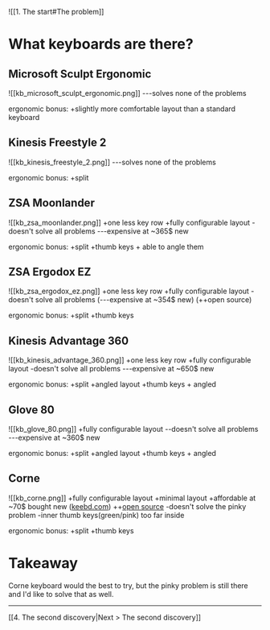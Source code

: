 ![[1. The start#The problem]]

# What keyboards are there?

## Microsoft Sculpt Ergonomic
![[kb_microsoft_sculpt_ergonomic.png]]
---solves none of the problems

ergonomic bonus:
+slightly more comfortable layout than a standard keyboard


## Kinesis Freestyle 2
![[kb_kinesis_freestyle_2.png]]
---solves none of the problems

ergonomic bonus:
+split


## ZSA Moonlander
![[kb_zsa_moonlander.png]]
+one less key row
+fully configurable layout
-doesn't solve all problems
---expensive at ~365$ new

ergonomic bonus:
+split
+thumb keys + able to angle them


## ZSA Ergodox EZ
![[kb_zsa_ergodox_ez.png]]
+one less key row
+fully configurable layout
-doesn't solve all problems
(---expensive at ~354$ new)
(++open source)

ergonomic bonus:
+split
+thumb keys

## Kinesis Advantage 360
![[kb_kinesis_advantage_360.png]]
+one less key row
+fully configurable layout
-doesn't solve all problems
---expensive at ~650$ new

ergonomic bonus:
+split
+angled layout
+thumb keys + angled

## Glove 80
![[kb_glove_80.png]]
+fully configurable layout
--doesn't solve all problems
---expensive at ~360$ new

ergonomic bonus:
+split
+angled layout
+thumb keys + angled

## Corne
![[kb_corne.png]]
+fully configurable layout
+minimal layout
+affordable at ~70$ bought new ([keebd.com](https://keebd.com/de-de/products/corne-cherry-v3-rgb-keyboard-kit?variant=42260940161176))
++[open source](https://github.com/foostan/crkbd)
-doesn't solve the pinky problem
-inner thumb keys(green/pink) too far inside

ergonomic bonus:
+split
+thumb keys


# Takeaway

Corne keyboard would the best to try, but the pinky problem is still there and I'd like to solve that as well.

---
[[4. The second discovery|Next > The second discovery]]